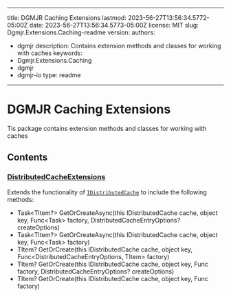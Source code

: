 ---

title: DGMJR Caching Extensions
lastmod: 2023-56-27T13:56:34.5772-05:00Z
date: 2023-56-27T13:56:34.5773-05:00Z
license: MIT
slug: Dgmjr.Extensions.Caching-readme
version:
authors:
- dgmjr
description: Contains extension methods and classes for working with caches
keywords:
- Dgmjr.Extensions.Caching
- dgmjr
- dgmjr-io
type: readme
------------

# DGMJR Caching Extensions

Tis package contains extension methods and classes for working with caches

## Contents

### [DistributedCacheExtensions](https://github.com/dgmjr-io/Dgmjr.System.Extensions/blob/main/Caching/DistributedCacheExtensions.cs)

Extends the functionality of [`IDistributedCache`](https://docs.microsoft.com/en-us/dotnet/api/microsoft.extensions.caching.distributed.idistributedcache?view=dotnet-plat-ext-8.0) to include the following methods:

- Task<TItem?> GetOrCreateAsync<TItem>(this IDistributedCache cache, object key, Func<Task<TItem>> factory, DistributedCacheEntryOptions? createOptions)
- Task<TItem?> GetOrCreateAsync<TItem>(this IDistributedCache cache, object key, Func<Task<TItem>> factory)
- TItem? GetOrCreate<TItem>(this IDistributedCache cache, object key, Func<DistributedCacheEntryOptions, TItem> factory)
- TItem? GetOrCreate<TItem>(this IDistributedCache cache, object key, Func<TItem> factory, DistributedCacheEntryOptions? createOptions)
- TItem? GetOrCreate<TItem>(this IDistributedCache cache, object key, Func<TItem> factory)

